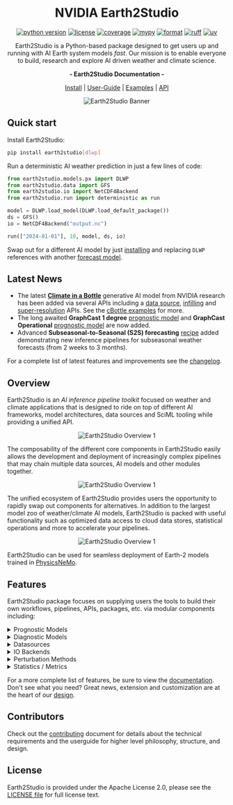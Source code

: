 <!-- markdownlint-disable MD002 MD033 MD041 MD053 -->
<div align="center">

# NVIDIA Earth2Studio

[![python version][e2studio_python_img]][e2studio_python_url]
[![license][e2studio_license_img]][e2studio_license_url]
[![coverage][e2studio_cov_img]][e2studio_cov_url]
[![mypy][e2studio_mypy_img]][e2studio_mypy_url]
[![format][e2studio_format_img]][e2studio_format_url]
[![ruff][e2studio_ruff_img]][e2studio_ruff_url]
[![uv][e2studio_uv_img]][e2studio_uv_url]

Earth2Studio is a Python-based package designed to get users up and running
with AI Earth system models *fast*.
Our mission is to enable everyone to build, research and explore AI driven weather and
climate science.

<!-- markdownlint-disable MD036 -->
**- Earth2Studio Documentation -**
<!-- markdownlint-enable MD036 -->

[Install][e2studio_install_url] | [User-Guide][e2studio_userguide_url] |
[Examples][e2studio_examples_url] | [API][e2studio_api_url]

![Earth2Studio Banner](https://huggingface.co/datasets/NickGeneva/Earth2StudioAssets/raw/main/0.2.0/earth2studio_feature_banner.png?id=1)

</div>

## Quick start

Install Earth2Studio:

```bash
pip install earth2studio[dlwp]
```

Run a deterministic AI weather prediction in just a few lines of code:

```python
from earth2studio.models.px import DLWP
from earth2studio.data import GFS
from earth2studio.io import NetCDF4Backend
from earth2studio.run import deterministic as run

model = DLWP.load_model(DLWP.load_default_package())
ds = GFS()
io = NetCDF4Backend("output.nc")

run(["2024-01-01"], 10, model, ds, io)
```

Swap out for a different AI model by just [installing](https://nvidia.github.io/earth2studio/userguide/about/install.html#prognostics)
and replacing `DLWP` references with another [forecast model][e2studio_px_api].

## Latest News

- The latest [**Climate in a Bottle**](https://blogs.nvidia.com/blog/earth2-generative-ai-foundation-model-global-climate-kilometer-scale-resolution/)
    generative AI model from NVIDIA research has been
    added via several APIs including a [data source](https://nvidia.github.io/earth2studio/modules/generated/data/earth2studio.data.CBottle3D.html),
    [infilling](https://nvidia.github.io/earth2studio/modules/generated/models/dx/earth2studio.models.dx.CBottleInfill.html)
    and [super-resolution](https://nvidia.github.io/earth2studio/modules/generated/models/dx/earth2studio.models.dx.CBottleSR.html)
    APIs. See the [cBottle examples](https://nvidia.github.io/earth2studio/examples/index.html)
    for more.
- The long awaited **GraphCast 1 degree** [prognostic model](https://nvidia.github.io/earth2studio/modules/generated/models/px/earth2studio.models.px.GraphCastSmall.html)
    and **GraphCast Operational** [prognostic model](https://nvidia.github.io/earth2studio/modules/generated/models/px/earth2studio.models.px.GraphCastOperational.html)
    are now added.
- Advanced **Subseasonal-to-Seasonal (S2S) forecasting** [recipe](./recipes/s2s/)
    added demonstrating new inference pipelines for subseasonal weather forecasts (from
    2 weeks to 3 months).

For a complete list of latest features and improvements see the [changelog](./CHANGELOG.md).

## Overview

Earth2Studio is an *AI inference pipeline toolkit* focused on weather and climate
applications that is designed to ride on top of different AI frameworks, model
architectures, data sources and SciML tooling while providing a unified API.

<div align="center">

![Earth2Studio Overview 1](https://huggingface.co/datasets/NickGeneva/Earth2StudioAssets/resolve/main/0.9.0/earth2studio-readme-overview-1.png?id=1)

</div>

The composability of the different core components in Earth2Studio easily allows the
development and deployment of increasingly complex pipelines that may chain multiple
data sources, AI models and other modules together.

<div align="center">

![Earth2Studio Overview 1](https://huggingface.co/datasets/NickGeneva/Earth2StudioAssets/resolve/main/0.9.0/earth2studio-readme-overview-2.png?id=1)

</div>

The unified ecosystem of Earth2Studio provides users the opportunity to rapidly
swap out components for alternatives.
In addition to the largest model zoo of weather/climate AI models, Earth2Studio is
packed with useful functionality such as optimized data access to cloud data stores,
statistical operations and more to accelerate your pipelines.

<div align="center">

![Earth2Studio Overview 1](https://huggingface.co/datasets/NickGeneva/Earth2StudioAssets/resolve/main/0.9.0/earth2studio-readme-overview-3.webp?id=1)

</div>

Earth2Studio can be used for seamless deployment of Earth-2 models trained in
[PhysicsNeMo][physicsnemo_repo_url].

## Features

Earth2Studio package focuses on supplying users the tools to build their own
workflows, pipelines, APIs, packages, etc. via modular components including:

<details>
<summary>Prognostic Models</summary>

[Prognostic models][e2studio_px_url]
    in Earth2Studio perform time integration, taking atmospheric fields at a specific
    time and auto-regressively predicting the same fields into the future (typically 6
    hours per step), enabling both single time-step predictions and extended time-series
    forecasting.

Earth2Studio maintains the largest collection of pre-trained state-of-the-art AI
    weather/climate models ranging from global forecast models to regional specialized
    models, covering various resolutions, architectures, and forecasting capabilities to
    suit different computational and accuracy requirements.

Available models include but are not limited to:

| Model | Resolution | Architecture | Time Step | Coverage |
|-------|------------|--------------|-----------|----------|
| GraphCast Small | 1.0° | Graph Neural Network | 6h | Global |
| GraphCast Operational | 0.25° | Graph Neural Network | 6h | Global |
| Pangu 3hr | 0.25° | Transformer | 3h | Global |
| Pangu 6hr | 0.25° | Transformer | 6h | Global |
| Pangu 24hr | 0.25° | Transformer | 24h | Global |
| Aurora | 0.25° | Transformer | 6h | Global |
| FuXi | 0.25° | Transformer | 6h | Global |
| AIFS | 0.25° | Transformer | 6h | Global |
| StormCast | 3km | Diffusion + Regression | 1h | Regional (US) |
| SFNO | 0.25° | Neural Operator | 6h | Global |
| DLESyM | 0.25° | Convolutional | 6h | Global |

For a complete list, see the [prognostic model API docs][e2studio_px_api].

</details>

<details>
<summary>Diagnostic Models</summary>

[Diagnostic models][e2studio_dx_url] in Earth2Studio perform time-independent
    transformations, typically taking geospatial fields at a specific time and
    predicting new derived quantities without performing time integration enabling users
    to build pipelines to predict specific quantities of interest that may not be
    provided by forecasting models.

Earth2Studio contains a growing collection of specialized diagnostic models for
    various phenomena including precipitation prediction, tropical cyclone tracking,
    solar radiation estimation, wind gust forecasting, and more.

Available diagnostics include but are not limited to:

| Model | Resolution | Architecture | Coverage | Output |
|-------|------------|--------------|----------|--------|
| PrecipitationAFNO | 0.25° | Neural Operator  | Global | Total precipitation |
| SolarRadiationAFNO1H | 0.25° | Neural Operator  | Global | Surface solar radiation |
| WindgustAFNO | 0.25° | AFNO | Global | Maximum wind gust |
| TCTrackerVitart | 0.25° | Algorithmic | Global | TC tracks & properties |
| CBottleInfill | 100km | Diffusion | Global | Global climate sample |
| CBottleSR | 5km | Diffusion | Regional / Global | High-res climate |
| CorrDiff | Variable | Diffusion | Regional | Fine-scale weather |
| CorrDiffTaiwan | 2km | Diffusion | Regional (Taiwan) | Taiwan fine-scale weather |

For a complete list, see the [diagnostic model API docs][e2studio_dx_api].

</details>

<details>
<summary>Datasources</summary>

[Data sources][e2studio_data_url]
    in Earth2Studio provide a standardized API for accessing weather and climate
    datasets from various providers (numerical models, data assimilation results, and
    AI-generated data), enabling seamless integration of initial conditions for model
    inference and validation data for scoring across different data formats and storage
    systems.

Earth2Studio includes data sources ranging from operational weather models (GFS, HRRR,
    IFS) and reanalysis datasets (ERA5 via ARCO, CDS) to AI-generated climate data
    (cBottle) and local file systems. Fetching data is just plain easy, Earth2Studio
    handles the complicated parts giving the users an easy to use Xarray data array of
    requested data under a shared package wide [vocabulary][e2studio_lex_url] and
    coordinate system.

Available data sources include but are not limited to:

| Data Source | Type | Resolution | Coverage | Data Format |
|-------------|------|------------|----------|-------------|
| GFS | Operational | 0.25° | Global | GRIB2 |
| GFS_FX | Forecast | 0.25° | Global | GRIB2 |
| HRRR | Operational | 3km | Regional (US) | GRIB2 |
| HRRR_FX | Forecast | 3km | Regional (US) | GRIB2 |
| ARCO ERA5 | Reanalysis | 0.25° | Global | Zarr |
| CDS | Reanalysis | 0.25° | Global | NetCDF |
| IFS | Operational | 0.25° | Global | GRIB2 |
| NCAR_ERA5 | Reanalysis | 0.25° | Global | NetCDF |
| WeatherBench2 | Reanalysis | 0.25° | Global | Zarr |
| GEFS_FX | Ensemble Forecast | 0.25° | Global | GRIB2 |
| IMERG | Precipitation | 0.1° | Global | NetCDF |
| CBottle3D | AI Generated | 100km | Global | HEALPix |

For a complete list, see the [data source API docs][e2studio_data_api].

</details>

<details>
<summary>IO Backends</summary>

[IO backends][e2studio_io_url] in
    Earth2Studio provides a standardized interface for writing and storing
    pipeline outputs across different file formats and storage systems enabling users
    to store inference outputs for later processing.

Earth2Studio includes IO backends ranging from traditional scientific formats (NetCDF)
    and modern cloud-optimized formats (Zarr) to in-memory storage backends.

Available IO backends include:

| IO Backend | Format | Features | Location |
|------------|--------|----------|----------|
| ZarrBackend | Zarr | Compression, Chunking | In-Memory/Local |
| AsyncZarrBackend | Zarr | Async writes, Parallel I/O | In-Memory/Local/Remote |
| NetCDF4Backend | NetCDF4 | CF-compliant, Metadata | In-Memory/Local |
| XarrayBackend | Xarray Dataset | Rich metadata, Analysis-ready | In-Memory |
| KVBackend | Key-Value| Fast Temporary Access | In-Memory |

For a complete list, see the [IO API docs][e2studio_io_api].

</details>

<details>
<summary>Perturbation Methods</summary>

[Perturbation methods][e2studio_pb_url]
    in Earth2Studio provide a standardized interface for adding noise
    to data arrays, typically enabling the creation of ensembling forecast pipelines
    that capture uncertainty in weather and climate predictions.

Available perturbations include but are not limited to:

| Perturbation Method | Type | Spatial Correlation | Temporal Correlation |
|---------------------|------|-------------------|---------------------|
| Gaussian | Noise | None | None |
| Correlated SphericalGaussian | Noise | Spherical | AR(1) process |
| Spherical Gaussian | Noise | Spherical (Matern) | None |
| Brown | Noise | 2D Fourier | None |
| Bred Vector | Dynamical | Model-dependent | Model-dependent |
| Hemispheric Centred Bred Vector | Dynamical | Hemispheric | Model-dependent |

For a complete list, see the [perturbations API docs][e2studio_pb_url].

</details>

<details>
<summary>Statistics / Metrics</summary>

[Statistics and metrics][e2studio_stat_url]
    in Earth2Studio provide operations typically useful for in-pipeline evaluation of
    forecast performance across different dimensions (spatial, temporal, ensemble)
    through various statistical measures including error metrics, correlation
    coefficients, and ensemble verification statistics.

Available operations include but are not limited to:

| Statistic | Type | Application |
|-----------|------|-------------|
| RMSE | Error Metric | Forecast accuracy |
| ACC | Correlation | Pattern correlation |
| CRPS | Ensemble Metric | Probabilistic skill |
| Rank Histogram | Ensemble Metric | Ensemble reliability |
| Standard Deviation | Moment | Spread measure |
| Spread-Skill Ratio | Ensemble Metric | Ensemble calibration |

For a complete list, see the [statistics API docs][e2studio_stat_api].

</details>

For a more complete list of features, be sure to view the [documentation][e2studio_docs_url].
Don't see what you need?
Great news, extension and customization are at the heart of our [design][e2studio_customization_url].

## Contributors

Check out the [contributing](CONTRIBUTING.md) document for details about the technical
requirements and the userguide for higher level philosophy, structure, and design.

## License

Earth2Studio is provided under the Apache License 2.0, please see the
[LICENSE file][e2studio_license_url] for full license text.

<!-- Badge links -->

[e2studio_python_img]: https://img.shields.io/badge/Python-3.11%20|%203.12%20|%203.13-blue?style=flat-square&logo=python
[e2studio_license_img]: https://img.shields.io/badge/License-Apache%202.0-green?style=flat-square
[e2studio_format_img]: https://img.shields.io/badge/Code%20Style-Black-black?style=flat-square
[e2studio_mypy_img]: https://img.shields.io/badge/mypy-Checked-blue?style=flat-square&labelColor=grey
[e2studio_cov_img]: https://img.shields.io/codecov/c/github/nickgeneva/earth2studio?style=flat-square&logo=codecov
[e2studio_ruff_img]: https://img.shields.io/endpoint?url=https://raw.githubusercontent.com/astral-sh/ruff/main/assets/badge/v2.json&style=flat-square
[e2studio_uv_img]: https://img.shields.io/endpoint?url=https%3A%2F%2Fraw.githubusercontent.com%2Fastral-sh%2Fuv%2Fmain%2Fassets%2Fbadge%2Fv0.json&style=flat-square

[e2studio_python_url]: https://www.python.org/downloads/
[e2studio_license_url]: ./LICENSE
[e2studio_format_url]: https://github.com/psf/black
[e2studio_cov_url]: ./test/
[e2studio_mypy_url]: https://mypy-lang.org/
[e2studio_ruff_url]: https://github.com/astral-sh/ruff
[e2studio_uv_url]: https://github.com/astral-sh/uv

<!-- Doc links -->
[e2studio_docs_url]: https://nvidia.github.io/earth2studio/
[e2studio_install_url]: https://nvidia.github.io/earth2studio/userguide/about/install.html
[e2studio_userguide_url]: https://nvidia.github.io/earth2studio/userguide/
[e2studio_examples_url]: https://nvidia.github.io/earth2studio/examples/
[e2studio_api_url]: https://nvidia.github.io/earth2studio/modules/
[e2studio_customization_url]: https://nvidia.github.io/earth2studio/examples/extend/index.html
[e2studio_px_url]: https://nvidia.github.io/earth2studio/userguide/components/prognostic.html
[e2studio_px_api]: https://nvidia.github.io/earth2studio/modules/models.html#earth2studio-models-px-prognostic
[e2studio_dx_url]: https://nvidia.github.io/earth2studio/userguide/components/diagnostic.html
[e2studio_dx_api]: https://nvidia.github.io/earth2studio/modules/models.html#earth2studio-models-dx-diagnostic
[e2studio_data_url]: https://nvidia.github.io/earth2studio/userguide/components/datasources.html
[e2studio_data_api]: https://nvidia.github.io/earth2studio/modules/datasources.html
[e2studio_io_url]: https://nvidia.github.io/earth2studio/userguide/components/io.html
[e2studio_io_api]: https://nvidia.github.io/earth2studio/modules/io.html
[e2studio_pb_url]: https://nvidia.github.io/earth2studio/userguide/components/perturbation.html
[e2studio_pb_api]: https://nvidia.github.io/earth2studio/modules/perturbation.html
[e2studio_stat_url]: https://nvidia.github.io/earth2studio/userguide/components/statistics.html
[e2studio_stat_api]: https://nvidia.github.io/earth2studio/modules/statistics.html
[e2studio_lex_url]: https://nvidia.github.io/earth2studio/userguide/advanced/lexicon.html

<!-- Misc links -->
[physicsnemo_repo_url]: https://github.com/NVIDIA/physicsnemo
